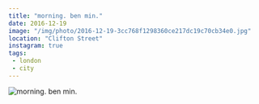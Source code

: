 ```yaml
---
title: "morning. ben min."
date: 2016-12-19
image: "/img/photo/2016-12-19-3cc768f1298360ce217dc19c70cb34e0.jpg"
location: "Clifton Street"
instagram: true
tags:
 - london
 - city
---
```


![morning. ben min.](/img/photo/2016-12-19-3cc768f1298360ce217dc19c70cb34e0.jpg)
